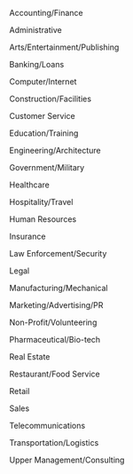  <ul  id ="menuh1" onclick="dismenu(this.id)" style="margin-left:10px" > <div >Accounting/Finance </div>  <div id="menub1" class="menuup" style="display:none;margin-left:15px"> <li >  <a href="http://uae-jobs.dingg.org/search/label/Accountant">Accountant</a> </li>
 <li >  <a href="http://uae-jobs.dingg.org/search/label/Accounting%20Assistant">Accounting Assistant</a> </li>
 <li >  <a href="http://uae-jobs.dingg.org/search/label/Accounting%20Clerk">Accounting Clerk</a> </li>
 <li >  <a href="http://uae-jobs.dingg.org/search/label/Accounting%20Manager">Accounting Manager</a> </li>
 <li >  <a href="http://uae-jobs.dingg.org/search/label/Assistant%20Controller">Assistant Controller</a> </li>
 <li >  <a href="http://uae-jobs.dingg.org/search/label/Billing%20Specialist">Billing Specialist</a> </li>
 <li >  <a href="http://uae-jobs.dingg.org/search/label/Bookkeeper">Bookkeeper</a> </li>
 <li >  <a href="http://uae-jobs.dingg.org/search/label/Budget%20Analyst">Budget Analyst</a> </li>
 <li >  <a href="http://uae-jobs.dingg.org/search/label/CNA">CNA</a> </li>
 <li >  <a href="http://uae-jobs.dingg.org/search/label/Controller">Controller</a> </li>
 <li >  <a href="http://uae-jobs.dingg.org/search/label/Director%20Of%20Finance">Director Of Finance</a> </li>
 <li >  <a href="http://uae-jobs.dingg.org/search/label/Finance%20Manager">Finance Manager</a> </li>
 <li >  <a href="http://uae-jobs.dingg.org/search/label/Financial%20Advisor">Financial Advisor</a> </li>
 <li >  <a href="http://uae-jobs.dingg.org/search/label/Financial%20Analyst">Financial Analyst</a> </li>
 <li >  <a href="http://uae-jobs.dingg.org/search/label/Financial%20Associate">Financial Associate</a> </li>
 <li >  <a href="http://uae-jobs.dingg.org/search/label/Financial%20Reporting%20Manager">Financial Reporting Manager</a> </li>
 <li >  <a href="http://uae-jobs.dingg.org/search/label/Full%20Charge%20Bookkeeper">Full Charge Bookkeeper</a> </li>
 <li >  <a href="http://uae-jobs.dingg.org/search/label/General%20Ledger%20Accountant">General Ledger Accountant</a> </li>
 <li >  <a href="http://uae-jobs.dingg.org/search/label/Internal%20Auditor">Internal Auditor</a> </li>
 <li >  <a href="http://uae-jobs.dingg.org/search/label/Night%20Auditor">Night Auditor</a> </li>
 <li >  <a href="http://uae-jobs.dingg.org/search/label/Office%20Manager%20Bookkeeper">Office Manager Bookkeeper</a> </li>
 <li >  <a href="http://uae-jobs.dingg.org/search/label/Quantitative%20Analyst">Quantitative Analyst</a> </li>
 <li >  <a href="http://uae-jobs.dingg.org/search/label/Quantitative%20Research%20Analyst">Quantitative Research Analyst</a> </li>
 <li >  <a href="http://uae-jobs.dingg.org/search/label/Senior%20Accountant">Senior Accountant</a> </li>
 <li >  <a href="http://uae-jobs.dingg.org/search/label/Tax%20Accountant">Tax Accountant</a> </li>
 <li >  <a href="http://uae-jobs.dingg.org/search/label/Tax%20Manager">Tax Manager</a> </li>
 <li >  <a href="http://uae-jobs.dingg.org/search/label/Treasury%20Analyst">Treasury Analyst</a> </li>
 <li >  <a href="http://uae-jobs.dingg.org/search/label/VP%20Director%20of%20Finance">VP Director of Finance</a> </li>
 <li >  <a href="http://uae-jobs.dingg.org/search/label/VP%20of%20Finance">VP of Finance</a> </li>
 <li >  <a href="http://uae-jobs.dingg.org/search/label/WFF%20USC%20Credit%20Manager">WFF USC Credit Manager</a> </li>
</div></ul>
<ul  id ="menuh2" onclick="dismenu(this.id)" style="margin-left:10px" > <div >Administrative </div>  <div id="menub2" class="menuup" style="display:none;margin-left:15px"> <li >  <a href="http://uae-jobs.dingg.org/search/label/Accounts%20Payable%20Clerk">Accounts Payable Clerk</a> </li>
 <li >  <a href="http://uae-jobs.dingg.org/search/label/Accounts%20Receivable%20Clerk">Accounts Receivable Clerk</a> </li>
 <li >  <a href="http://uae-jobs.dingg.org/search/label/Administrative%20Assistant">Administrative Assistant</a> </li>
 <li >  <a href="http://uae-jobs.dingg.org/search/label/Assistant%20Manager">Assistant Manager</a> </li>
 <li >  <a href="http://uae-jobs.dingg.org/search/label/Branch%20Manager">Branch Manager</a> </li>
 <li >  <a href="http://uae-jobs.dingg.org/search/label/Clerk">Clerk</a> </li>
 <li >  <a href="http://uae-jobs.dingg.org/search/label/Data%20Entry%20Operator">Data Entry Operator</a> </li>
 <li >  <a href="http://uae-jobs.dingg.org/search/label/Director%20of%20Operations">Director of Operations</a> </li>
 <li >  <a href="http://uae-jobs.dingg.org/search/label/District%20Manager">District Manager</a> </li>
 <li >  <a href="http://uae-jobs.dingg.org/search/label/Executive%20Administrative%20Assistant">Executive Administrative Assistant</a> </li>
 <li >  <a href="http://uae-jobs.dingg.org/search/label/Executive%20Assistant">Executive Assistant</a> </li>
 <li >  <a href="http://uae-jobs.dingg.org/search/label/Executive%20Director">Executive Director</a> </li>
 <li >  <a href="http://uae-jobs.dingg.org/search/label/File%20Clerk">File Clerk</a> </li>
 <li >  <a href="http://uae-jobs.dingg.org/search/label/Medical%20Records%20Clerk">Medical Records Clerk</a> </li>
 <li >  <a href="http://uae-jobs.dingg.org/search/label/Office%20Assistant">Office Assistant</a> </li>
 <li >  <a href="http://uae-jobs.dingg.org/search/label/Office%20Clerk">Office Clerk</a> </li>
 <li >  <a href="http://uae-jobs.dingg.org/search/label/Office%20Manager">Office Manager</a> </li>
 <li >  <a href="http://uae-jobs.dingg.org/search/label/Operations%20Manager">Operations Manager</a> </li>
 <li >  <a href="http://uae-jobs.dingg.org/search/label/Personal%20Assistant">Personal Assistant</a> </li>
 <li >  <a href="http://uae-jobs.dingg.org/search/label/Product%20Manager">Product Manager</a> </li>
 <li >  <a href="http://uae-jobs.dingg.org/search/label/Program%20Coordinator">Program Coordinator</a> </li>
 <li >  <a href="http://uae-jobs.dingg.org/search/label/Program%20Manager">Program Manager</a> </li>
 <li >  <a href="http://uae-jobs.dingg.org/search/label/Project%20Coordinator">Project Coordinator</a> </li>
 <li >  <a href="http://uae-jobs.dingg.org/search/label/Project%20Manager">Project Manager</a> </li>
 <li >  <a href="http://uae-jobs.dingg.org/search/label/Purchasing%20Agent">Purchasing Agent</a> </li>
 <li >  <a href="http://uae-jobs.dingg.org/search/label/Purchasing%20Manager">Purchasing Manager</a> </li>
 <li >  <a href="http://uae-jobs.dingg.org/search/label/Receptionist">Receptionist</a> </li>
 <li >  <a href="http://uae-jobs.dingg.org/search/label/Receptionist%20Administrative%20Assistant">Receptionist Administrative Assistant</a> </li>
 <li >  <a href="http://uae-jobs.dingg.org/search/label/Secretary">Secretary</a> </li>
 <li >  <a href="http://uae-jobs.dingg.org/search/label/Territory%20Manager">Territory Manager</a> </li>
</div></ul>
<ul  id ="menuh3" onclick="dismenu(this.id)" style="margin-left:10px" > <div >Arts/Entertainment/Publishing </div>  <div id="menub3" class="menuup" style="display:none;margin-left:15px"> <li >  <a href="http://uae-jobs.dingg.org/search/label/Art%20Director">Art Director</a> </li>
 <li >  <a href="http://uae-jobs.dingg.org/search/label/Assistant%20Editor">Assistant Editor</a> </li>
 <li >  <a href="http://uae-jobs.dingg.org/search/label/Designer">Designer</a> </li>
 <li >  <a href="http://uae-jobs.dingg.org/search/label/Editor">Editor</a> </li>
 <li >  <a href="http://uae-jobs.dingg.org/search/label/Editorial%20Assistant">Editorial Assistant</a> </li>
 <li >  <a href="http://uae-jobs.dingg.org/search/label/Graphic%20Artist">Graphic Artist</a> </li>
 <li >  <a href="http://uae-jobs.dingg.org/search/label/Graphic%20Web%20Designer">Graphic Web Designer</a> </li>
 <li >  <a href="http://uae-jobs.dingg.org/search/label/Graphics%20Designer">Graphics Designer</a> </li>
 <li >  <a href="http://uae-jobs.dingg.org/search/label/Graphics%20Designer%20Production%20Artist">Graphics Designer Production Artist</a> </li>
 <li >  <a href="http://uae-jobs.dingg.org/search/label/Illustrator">Illustrator</a> </li>
 <li >  <a href="http://uae-jobs.dingg.org/search/label/Journalist">Journalist</a> </li>
 <li >  <a href="http://uae-jobs.dingg.org/search/label/News%20Producer">News Producer</a> </li>
 <li >  <a href="http://uae-jobs.dingg.org/search/label/News%20Reporter">News Reporter</a> </li>
 <li >  <a href="http://uae-jobs.dingg.org/search/label/Photographer">Photographer</a> </li>
 <li >  <a href="http://uae-jobs.dingg.org/search/label/Unigraphics%20Designer">Unigraphics Designer</a> </li>
 <li >  <a href="http://uae-jobs.dingg.org/search/label/User%20Interface%20Designer">User Interface Designer</a> </li>
 <li >  <a href="http://uae-jobs.dingg.org/search/label/Video%20Editor">Video Editor</a> </li>
 <li >  <a href="http://uae-jobs.dingg.org/search/label/Writer">Writer</a> </li>
 <li >  <a href="http://uae-jobs.dingg.org/search/label/Writer%20Editor">Writer Editor</a> </li>
 <li >  <a href="http://uae-jobs.dingg.org/search/label/Zoo%20Keeper">Zoo Keeper</a> </li>
</div></ul>
<ul  id ="menuh4" onclick="dismenu(this.id)" style="margin-left:10px" > <div >Banking/Loans </div>  <div id="menub4" class="menuup" style="display:none;margin-left:15px"> <li >  <a href="http://uae-jobs.dingg.org/search/label/Analyst">Analyst</a> </li>
 <li >  <a href="http://uae-jobs.dingg.org/search/label/Bank%20Teller">Bank Teller</a> </li>
 <li >  <a href="http://uae-jobs.dingg.org/search/label/Banker">Banker</a> </li>
 <li >  <a href="http://uae-jobs.dingg.org/search/label/Credit%20Analyst">Credit Analyst</a> </li>
 <li >  <a href="http://uae-jobs.dingg.org/search/label/Escrow%20Assistant">Escrow Assistant</a> </li>
 <li >  <a href="http://uae-jobs.dingg.org/search/label/In%20Store%20Banker">In Store Banker</a> </li>
 <li >  <a href="http://uae-jobs.dingg.org/search/label/Investment%20Analyst">Investment Analyst</a> </li>
 <li >  <a href="http://uae-jobs.dingg.org/search/label/Loan%20Consultant">Loan Consultant</a> </li>
 <li >  <a href="http://uae-jobs.dingg.org/search/label/Loan%20Officer">Loan Officer</a> </li>
 <li >  <a href="http://uae-jobs.dingg.org/search/label/Loan%20Processor">Loan Processor</a> </li>
 <li >  <a href="http://uae-jobs.dingg.org/search/label/Mortgage%20Loan%20Officer">Mortgage Loan Officer</a> </li>
 <li >  <a href="http://uae-jobs.dingg.org/search/label/Teller">Teller</a> </li>
 <li >  <a href="http://uae-jobs.dingg.org/search/label/Underwriter">Underwriter</a> </li>
 <li >  <a href="http://uae-jobs.dingg.org/search/label/Underwriter%20Trainee">Underwriter Trainee</a> </li>
 <li >  <a href="http://uae-jobs.dingg.org/search/label/Underwriting%20Assistant">Underwriting Assistant</a> </li>
 <li >  <a href="http://uae-jobs.dingg.org/search/label/Universal%20Banker">Universal Banker</a> </li>
</div></ul>
<ul  id ="menuh5" onclick="dismenu(this.id)" style="margin-left:10px" > <div >Computer/Internet </div>  <div id="menub5" class="menuup" style="display:none;margin-left:15px"> <li >  <a href="http://uae-jobs.dingg.org/search/label/Application%20Developer">Application Developer</a> </li>
 <li >  <a href="http://uae-jobs.dingg.org/search/label/Business%20Objects%20Developer">Business Objects Developer</a> </li>
 <li >  <a href="http://uae-jobs.dingg.org/search/label/Business%20Systems%20Analyst">Business Systems Analyst</a> </li>
 <li >  <a href="http://uae-jobs.dingg.org/search/label/Data%20Analyst">Data Analyst</a> </li>
 <li >  <a href="http://uae-jobs.dingg.org/search/label/Database%20Administrator">Database Administrator</a> </li>
 <li >  <a href="http://uae-jobs.dingg.org/search/label/Director%20Of%20Development">Director Of Development</a> </li>
 <li >  <a href="http://uae-jobs.dingg.org/search/label/Embedded%20Software%20Engineer">Embedded Software Engineer</a> </li>
 <li >  <a href="http://uae-jobs.dingg.org/search/label/IT%20Director">IT Director</a> </li>
 <li >  <a href="http://uae-jobs.dingg.org/search/label/IT%20Manager">IT Manager</a> </li>
 <li >  <a href="http://uae-jobs.dingg.org/search/label/IT%20Project%20Manager">IT Project Manager</a> </li>
 <li >  <a href="http://uae-jobs.dingg.org/search/label/IT%20Specialist">IT Specialist</a> </li>
 <li >  <a href="http://uae-jobs.dingg.org/search/label/Informatica%20Developer">Informatica Developer</a> </li>
 <li >  <a href="http://uae-jobs.dingg.org/search/label/Java%20Developer">Java Developer</a> </li>
 <li >  <a href="http://uae-jobs.dingg.org/search/label/NET%20Developer">NET Developer</a> </li>
 <li >  <a href="http://uae-jobs.dingg.org/search/label/Network%20Administrator">Network Administrator</a> </li>
 <li >  <a href="http://uae-jobs.dingg.org/search/label/Network%20Engineer">Network Engineer</a> </li>
 <li >  <a href="http://uae-jobs.dingg.org/search/label/Network%20Technician">Network Technician</a> </li>
 <li >  <a href="http://uae-jobs.dingg.org/search/label/Oracle%20Database%20Administrator">Oracle Database Administrator</a> </li>
 <li >  <a href="http://uae-jobs.dingg.org/search/label/Oracle%20Developer">Oracle Developer</a> </li>
 <li >  <a href="http://uae-jobs.dingg.org/search/label/Programmer%20Analyst">Programmer Analyst</a> </li>
 <li >  <a href="http://uae-jobs.dingg.org/search/label/Software%20Engineer">Software Engineer</a> </li>
 <li >  <a href="http://uae-jobs.dingg.org/search/label/System%20Administrator">System Administrator</a> </li>
 <li >  <a href="http://uae-jobs.dingg.org/search/label/Systems%20Analyst">Systems Analyst</a> </li>
 <li >  <a href="http://uae-jobs.dingg.org/search/label/Systems%20Engineer">Systems Engineer</a> </li>
 <li >  <a href="http://uae-jobs.dingg.org/search/label/Technical%20Support%20Engineer">Technical Support Engineer</a> </li>
 <li >  <a href="http://uae-jobs.dingg.org/search/label/Technical%20Support%20Specialist">Technical Support Specialist</a> </li>
 <li >  <a href="http://uae-jobs.dingg.org/search/label/Unix%20System%20Administrator">Unix System Administrator</a> </li>
 <li >  <a href="http://uae-jobs.dingg.org/search/label/Web%20Designer">Web Designer</a> </li>
 <li >  <a href="http://uae-jobs.dingg.org/search/label/Web%20Developer">Web Developer</a> </li>
 <li >  <a href="http://uae-jobs.dingg.org/search/label/Webmaster">Webmaster</a> </li>
</div></ul>
<ul  id ="menuh6" onclick="dismenu(this.id)" style="margin-left:10px" > <div >Construction/Facilities </div>  <div id="menub6" class="menuup" style="display:none;margin-left:15px"> <li >  <a href="http://uae-jobs.dingg.org/search/label/Carpenter">Carpenter</a> </li>
 <li >  <a href="http://uae-jobs.dingg.org/search/label/Construction%20Manager">Construction Manager</a> </li>
 <li >  <a href="http://uae-jobs.dingg.org/search/label/Construction%20Superintendent">Construction Superintendent</a> </li>
 <li >  <a href="http://uae-jobs.dingg.org/search/label/Construction%20Worker">Construction Worker</a> </li>
 <li >  <a href="http://uae-jobs.dingg.org/search/label/Custodian">Custodian</a> </li>
 <li >  <a href="http://uae-jobs.dingg.org/search/label/Electrician">Electrician</a> </li>
 <li >  <a href="http://uae-jobs.dingg.org/search/label/Equipment%20Operator">Equipment Operator</a> </li>
 <li >  <a href="http://uae-jobs.dingg.org/search/label/Estimator">Estimator</a> </li>
 <li >  <a href="http://uae-jobs.dingg.org/search/label/Facilities%20Manager">Facilities Manager</a> </li>
 <li >  <a href="http://uae-jobs.dingg.org/search/label/General%20Maintenance%20Technician">General Maintenance Technician</a> </li>
 <li >  <a href="http://uae-jobs.dingg.org/search/label/Groundskeeper">Groundskeeper</a> </li>
 <li >  <a href="http://uae-jobs.dingg.org/search/label/HVAC%20Technician">HVAC Technician</a> </li>
 <li >  <a href="http://uae-jobs.dingg.org/search/label/Heavy%20Equipment%20Operator">Heavy Equipment Operator</a> </li>
 <li >  <a href="http://uae-jobs.dingg.org/search/label/Industrial%20Designer">Industrial Designer</a> </li>
 <li >  <a href="http://uae-jobs.dingg.org/search/label/Industrial%20Electrician">Industrial Electrician</a> </li>
 <li >  <a href="http://uae-jobs.dingg.org/search/label/Installer">Installer</a> </li>
 <li >  <a href="http://uae-jobs.dingg.org/search/label/Interior%20Designer">Interior Designer</a> </li>
 <li >  <a href="http://uae-jobs.dingg.org/search/label/Janitor">Janitor</a> </li>
 <li >  <a href="http://uae-jobs.dingg.org/search/label/Journeyman%20Electrician">Journeyman Electrician</a> </li>
 <li >  <a href="http://uae-jobs.dingg.org/search/label/Journeyman%20Lineman">Journeyman Lineman</a> </li>
 <li >  <a href="http://uae-jobs.dingg.org/search/label/Laborer">Laborer</a> </li>
 <li >  <a href="http://uae-jobs.dingg.org/search/label/Maintenance%20Manager">Maintenance Manager</a> </li>
 <li >  <a href="http://uae-jobs.dingg.org/search/label/Maintenance%20Mechanic">Maintenance Mechanic</a> </li>
 <li >  <a href="http://uae-jobs.dingg.org/search/label/Maintenance%20Supervisor">Maintenance Supervisor</a> </li>
 <li >  <a href="http://uae-jobs.dingg.org/search/label/Maintenance%20Technician">Maintenance Technician</a> </li>
 <li >  <a href="http://uae-jobs.dingg.org/search/label/Maintenance%20Worker">Maintenance Worker</a> </li>
 <li >  <a href="http://uae-jobs.dingg.org/search/label/Painter">Painter</a> </li>
 <li >  <a href="http://uae-jobs.dingg.org/search/label/Plant%20Manager">Plant Manager</a> </li>
 <li >  <a href="http://uae-jobs.dingg.org/search/label/Welder">Welder</a> </li>
 <li >  <a href="http://uae-jobs.dingg.org/search/label/Welder%20Fabricator">Welder Fabricator</a> </li>
</div></ul>
<ul  id ="menuh7" onclick="dismenu(this.id)" style="margin-left:10px" > <div >Customer Service </div>  <div id="menub7" class="menuup" style="display:none;margin-left:15px"> <li >  <a href="http://uae-jobs.dingg.org/search/label/Branch%20Customer%20Service%20Representative">Branch Customer Service Representative</a> </li>
 <li >  <a href="http://uae-jobs.dingg.org/search/label/Customer%20Service%20Advisor">Customer Service Advisor</a> </li>
 <li >  <a href="http://uae-jobs.dingg.org/search/label/Customer%20Service%20Associate">Customer Service Associate</a> </li>
 <li >  <a href="http://uae-jobs.dingg.org/search/label/Customer%20Service%20Manager">Customer Service Manager</a> </li>
 <li >  <a href="http://uae-jobs.dingg.org/search/label/Customer%20Service%20Representative">Customer Service Representative</a> </li>
 <li >  <a href="http://uae-jobs.dingg.org/search/label/Desktop%20Support">Desktop Support</a> </li>
 <li >  <a href="http://uae-jobs.dingg.org/search/label/Desktop%20Support%20Technician">Desktop Support Technician</a> </li>
 <li >  <a href="http://uae-jobs.dingg.org/search/label/Emergency%20Road%20Service%20Counselor">Emergency Road Service Counselor</a> </li>
 <li >  <a href="http://uae-jobs.dingg.org/search/label/Field%20Engineer">Field Engineer</a> </li>
 <li >  <a href="http://uae-jobs.dingg.org/search/label/Field%20Service%20Engineer">Field Service Engineer</a> </li>
 <li >  <a href="http://uae-jobs.dingg.org/search/label/Field%20Service%20Representative">Field Service Representative</a> </li>
 <li >  <a href="http://uae-jobs.dingg.org/search/label/Field%20Service%20Technician">Field Service Technician</a> </li>
 <li >  <a href="http://uae-jobs.dingg.org/search/label/Field%20Technician">Field Technician</a> </li>
 <li >  <a href="http://uae-jobs.dingg.org/search/label/Flight%20Attendant">Flight Attendant</a> </li>
 <li >  <a href="http://uae-jobs.dingg.org/search/label/Game%20Manager">Game Manager</a> </li>
 <li >  <a href="http://uae-jobs.dingg.org/search/label/General%20Service%20Technician">General Service Technician</a> </li>
 <li >  <a href="http://uae-jobs.dingg.org/search/label/Help%20Desk%20Analyst">Help Desk Analyst</a> </li>
 <li >  <a href="http://uae-jobs.dingg.org/search/label/Help%20Desk%20Specialist">Help Desk Specialist</a> </li>
 <li >  <a href="http://uae-jobs.dingg.org/search/label/Help%20Desk%20Technical%20Support">Help Desk Technical Support</a> </li>
 <li >  <a href="http://uae-jobs.dingg.org/search/label/Help%20Desk%20Technician">Help Desk Technician</a> </li>
 <li >  <a href="http://uae-jobs.dingg.org/search/label/Lot%20Attendent">Lot Attendent</a> </li>
 <li >  <a href="http://uae-jobs.dingg.org/search/label/Relationship%20Manager">Relationship Manager</a> </li>
 <li >  <a href="http://uae-jobs.dingg.org/search/label/Retail%20Customer%20Support%20Representative">Retail Customer Support Representative</a> </li>
 <li >  <a href="http://uae-jobs.dingg.org/search/label/Sales%20Engineer">Sales Engineer</a> </li>
 <li >  <a href="http://uae-jobs.dingg.org/search/label/Service%20Manager">Service Manager</a> </li>
 <li >  <a href="http://uae-jobs.dingg.org/search/label/Service%20Technician">Service Technician</a> </li>
 <li >  <a href="http://uae-jobs.dingg.org/search/label/Universal%20Service%20Representative">Universal Service Representative</a> </li>
 <li >  <a href="http://uae-jobs.dingg.org/search/label/Valet%20Attendant">Valet Attendant</a> </li>
</div></ul>
<ul  id ="menuh8" onclick="dismenu(this.id)" style="margin-left:10px" > <div >Education/Training </div>  <div id="menub8" class="menuup" style="display:none;margin-left:15px"> <li >  <a href="http://uae-jobs.dingg.org/search/label/Assistant%20Teacher">Assistant Teacher</a> </li>
 <li >  <a href="http://uae-jobs.dingg.org/search/label/Counselor">Counselor</a> </li>
 <li >  <a href="http://uae-jobs.dingg.org/search/label/Enrollment%20Counselor">Enrollment Counselor</a> </li>
 <li >  <a href="http://uae-jobs.dingg.org/search/label/Guidance%20Counselor">Guidance Counselor</a> </li>
 <li >  <a href="http://uae-jobs.dingg.org/search/label/Health%20Educator">Health Educator</a> </li>
 <li >  <a href="http://uae-jobs.dingg.org/search/label/Instructional%20Designer">Instructional Designer</a> </li>
 <li >  <a href="http://uae-jobs.dingg.org/search/label/Instructor">Instructor</a> </li>
 <li >  <a href="http://uae-jobs.dingg.org/search/label/Kids%20Activity%20Assistant">Kids Activity Assistant</a> </li>
 <li >  <a href="http://uae-jobs.dingg.org/search/label/Kindergarten%20Teacher">Kindergarten Teacher</a> </li>
 <li >  <a href="http://uae-jobs.dingg.org/search/label/Korean%20Language%20Instructor">Korean Language Instructor</a> </li>
 <li >  <a href="http://uae-jobs.dingg.org/search/label/Nanny">Nanny</a> </li>
 <li >  <a href="http://uae-jobs.dingg.org/search/label/Teacher">Teacher</a> </li>
 <li >  <a href="http://uae-jobs.dingg.org/search/label/Technical%20Trainer">Technical Trainer</a> </li>
 <li >  <a href="http://uae-jobs.dingg.org/search/label/Technical%20Writer">Technical Writer</a> </li>
 <li >  <a href="http://uae-jobs.dingg.org/search/label/Trainer">Trainer</a> </li>
 <li >  <a href="http://uae-jobs.dingg.org/search/label/Training%20Coordinator">Training Coordinator</a> </li>
 <li >  <a href="http://uae-jobs.dingg.org/search/label/Training%20Manager">Training Manager</a> </li>
 <li >  <a href="http://uae-jobs.dingg.org/search/label/Training%20Specialist">Training Specialist</a> </li>
 <li >  <a href="http://uae-jobs.dingg.org/search/label/Yoga%20Instructor">Yoga Instructor</a> </li>
</div></ul>
<ul  id ="menuh9" onclick="dismenu(this.id)" style="margin-left:10px" > <div >Engineering/Architecture </div>  <div id="menub9" class="menuup" style="display:none;margin-left:15px"> <li >  <a href="http://uae-jobs.dingg.org/search/label/Architect">Architect</a> </li>
 <li >  <a href="http://uae-jobs.dingg.org/search/label/Civil%20Engineer">Civil Engineer</a> </li>
 <li >  <a href="http://uae-jobs.dingg.org/search/label/Design%20Engineer">Design Engineer</a> </li>
 <li >  <a href="http://uae-jobs.dingg.org/search/label/Electrical%20Designer">Electrical Designer</a> </li>
 <li >  <a href="http://uae-jobs.dingg.org/search/label/Electrical%20Engineer">Electrical Engineer</a> </li>
 <li >  <a href="http://uae-jobs.dingg.org/search/label/Electronics%20Engineer">Electronics Engineer</a> </li>
 <li >  <a href="http://uae-jobs.dingg.org/search/label/Engineer">Engineer</a> </li>
 <li >  <a href="http://uae-jobs.dingg.org/search/label/Engineering%20Manager">Engineering Manager</a> </li>
 <li >  <a href="http://uae-jobs.dingg.org/search/label/Engineering%20Technician">Engineering Technician</a> </li>
 <li >  <a href="http://uae-jobs.dingg.org/search/label/Environmental%20Engineer">Environmental Engineer</a> </li>
 <li >  <a href="http://uae-jobs.dingg.org/search/label/GIS%20Analyst">GIS Analyst</a> </li>
 <li >  <a href="http://uae-jobs.dingg.org/search/label/GIS%20Specialist">GIS Specialist</a> </li>
 <li >  <a href="http://uae-jobs.dingg.org/search/label/GIS%20Technician">GIS Technician</a> </li>
 <li >  <a href="http://uae-jobs.dingg.org/search/label/General%20Engineer">General Engineer</a> </li>
 <li >  <a href="http://uae-jobs.dingg.org/search/label/Geographer">Geographer</a> </li>
 <li >  <a href="http://uae-jobs.dingg.org/search/label/Geologist">Geologist</a> </li>
 <li >  <a href="http://uae-jobs.dingg.org/search/label/Geotechnical%20Engineer">Geotechnical Engineer</a> </li>
 <li >  <a href="http://uae-jobs.dingg.org/search/label/Hardware%20Design%20Engineer">Hardware Design Engineer</a> </li>
 <li >  <a href="http://uae-jobs.dingg.org/search/label/Hardware%20Engineer">Hardware Engineer</a> </li>
 <li >  <a href="http://uae-jobs.dingg.org/search/label/Industrial%20Engineer">Industrial Engineer</a> </li>
 <li >  <a href="http://uae-jobs.dingg.org/search/label/Mechanical%20Design%20Engineer">Mechanical Design Engineer</a> </li>
 <li >  <a href="http://uae-jobs.dingg.org/search/label/Mechanical%20Engineer">Mechanical Engineer</a> </li>
 <li >  <a href="http://uae-jobs.dingg.org/search/label/Operations%20Research%20Analyst">Operations Research Analyst</a> </li>
 <li >  <a href="http://uae-jobs.dingg.org/search/label/Optical%20Engineer">Optical Engineer</a> </li>
 <li >  <a href="http://uae-jobs.dingg.org/search/label/Process%20Engineer">Process Engineer</a> </li>
 <li >  <a href="http://uae-jobs.dingg.org/search/label/Project%20Engineer">Project Engineer</a> </li>
 <li >  <a href="http://uae-jobs.dingg.org/search/label/Scientist">Scientist</a> </li>
 <li >  <a href="http://uae-jobs.dingg.org/search/label/Test%20Engineer">Test Engineer</a> </li>
 <li >  <a href="http://uae-jobs.dingg.org/search/label/Ultrasound%20Technician">Ultrasound Technician</a> </li>
 <li >  <a href="http://uae-jobs.dingg.org/search/label/VP%20Of%20Engineering">VP Of Engineering</a> </li>
</div></ul>
<ul  id ="menuh10" onclick="dismenu(this.id)" style="margin-left:10px" > <div >Government/Military </div>  <div id="menub10" class="menuup" style="display:none;margin-left:15px"> <li >  <a href="http://uae-jobs.dingg.org/search/label/Environmental%20Scientist">Environmental Scientist</a> </li>
 <li >  <a href="http://uae-jobs.dingg.org/search/label/Federal%20Government%20Worker">Federal Government Worker</a> </li>
 <li >  <a href="http://uae-jobs.dingg.org/search/label/Firefighter">Firefighter</a> </li>
 <li >  <a href="http://uae-jobs.dingg.org/search/label/Grant%20Writer">Grant Writer</a> </li>
 <li >  <a href="http://uae-jobs.dingg.org/search/label/Intelligence%20Analyst">Intelligence Analyst</a> </li>
 <li >  <a href="http://uae-jobs.dingg.org/search/label/Lifeguard">Lifeguard</a> </li>
 <li >  <a href="http://uae-jobs.dingg.org/search/label/USAR%20Unit%20Administrator">USAR Unit Administrator</a> </li>
 <li >  <a href="http://uae-jobs.dingg.org/search/label/Wildlife%20Biologist">Wildlife Biologist</a> </li>
 <li >  <a href="http://uae-jobs.dingg.org/search/label/Zipsort%20Operator">Zipsort Operator</a> </li>
 <li >  <a href="http://uae-jobs.dingg.org/search/label/Zoning%20Enforcement%20Inspector">Zoning Enforcement Inspector</a> </li>
 <li >  <a href="http://uae-jobs.dingg.org/search/label/Zoning%20Manager">Zoning Manager</a> </li>
 <li >  <a href="http://uae-jobs.dingg.org/search/label/Zoning%20Specialist">Zoning Specialist</a> </li>
 <li >  <a href="http://uae-jobs.dingg.org/search/label/Zoning%20Supervisor">Zoning Supervisor</a> </li>
</div></ul>
<ul  id ="menuh11" onclick="dismenu(this.id)" style="margin-left:10px" > <div >Healthcare </div>  <div id="menub11" class="menuup" style="display:none;margin-left:15px"> <li >  <a href="http://uae-jobs.dingg.org/search/label/Case%20Manager">Case Manager</a> </li>
 <li >  <a href="http://uae-jobs.dingg.org/search/label/Dental%20Assistant">Dental Assistant</a> </li>
 <li >  <a href="http://uae-jobs.dingg.org/search/label/Dental%20Hygienist">Dental Hygienist</a> </li>
 <li >  <a href="http://uae-jobs.dingg.org/search/label/Director%20of%20Nursing">Director of Nursing</a> </li>
 <li >  <a href="http://uae-jobs.dingg.org/search/label/Health%20Unit%20Coordinator">Health Unit Coordinator</a> </li>
 <li >  <a href="http://uae-jobs.dingg.org/search/label/Home%20Health%20Aide">Home Health Aide</a> </li>
 <li >  <a href="http://uae-jobs.dingg.org/search/label/Massage%20Therapist">Massage Therapist</a> </li>
 <li >  <a href="http://uae-jobs.dingg.org/search/label/Medical%20Assistant">Medical Assistant</a> </li>
 <li >  <a href="http://uae-jobs.dingg.org/search/label/Medical%20Receptionist">Medical Receptionist</a> </li>
 <li >  <a href="http://uae-jobs.dingg.org/search/label/Medical%20Technologist">Medical Technologist</a> </li>
 <li >  <a href="http://uae-jobs.dingg.org/search/label/Medical%20Worker">Medical Worker</a> </li>
 <li >  <a href="http://uae-jobs.dingg.org/search/label/Nuclear%20Medicine%20Technologist">Nuclear Medicine Technologist</a> </li>
 <li >  <a href="http://uae-jobs.dingg.org/search/label/Nurse">Nurse</a> </li>
 <li >  <a href="http://uae-jobs.dingg.org/search/label/Nurse%20Assistant">Nurse Assistant</a> </li>
 <li >  <a href="http://uae-jobs.dingg.org/search/label/Nurse%20LVN">Nurse LVN</a> </li>
 <li >  <a href="http://uae-jobs.dingg.org/search/label/Nurse%20Practitioner">Nurse Practitioner</a> </li>
 <li >  <a href="http://uae-jobs.dingg.org/search/label/Nurse%20RN">Nurse RN</a> </li>
 <li >  <a href="http://uae-jobs.dingg.org/search/label/Nursing%20Assistant">Nursing Assistant</a> </li>
 <li >  <a href="http://uae-jobs.dingg.org/search/label/Nutritionist">Nutritionist</a> </li>
 <li >  <a href="http://uae-jobs.dingg.org/search/label/Occupational%20Therapist">Occupational Therapist</a> </li>
 <li >  <a href="http://uae-jobs.dingg.org/search/label/Phlebotomist">Phlebotomist</a> </li>
 <li >  <a href="http://uae-jobs.dingg.org/search/label/Physical%20Therapist">Physical Therapist</a> </li>
 <li >  <a href="http://uae-jobs.dingg.org/search/label/Physician%20Assistant">Physician Assistant</a> </li>
 <li >  <a href="http://uae-jobs.dingg.org/search/label/Respiratory%20Therapist">Respiratory Therapist</a> </li>
 <li >  <a href="http://uae-jobs.dingg.org/search/label/Social%20Worker">Social Worker</a> </li>
 <li >  <a href="http://uae-jobs.dingg.org/search/label/Unit%20Clerk">Unit Clerk</a> </li>
 <li >  <a href="http://uae-jobs.dingg.org/search/label/Unit%20Secretary">Unit Secretary</a> </li>
 <li >  <a href="http://uae-jobs.dingg.org/search/label/Veterinary%20Receptionist">Veterinary Receptionist</a> </li>
 <li >  <a href="http://uae-jobs.dingg.org/search/label/Veterinary%20Technician">Veterinary Technician</a> </li>
 <li >  <a href="http://uae-jobs.dingg.org/search/label/Vocational%20Rehabilitation%20Counselor">Vocational Rehabilitation Counselor</a> </li>
</div></ul>
<ul  id ="menuh12" onclick="dismenu(this.id)" style="margin-left:10px" > <div >Hospitality/Travel </div>  <div id="menub12" class="menuup" style="display:none;margin-left:15px"> <li >  <a href="http://uae-jobs.dingg.org/search/label/Banquet%20Manager">Banquet Manager</a> </li>
 <li >  <a href="http://uae-jobs.dingg.org/search/label/Event%20Manager">Event Manager</a> </li>
 <li >  <a href="http://uae-jobs.dingg.org/search/label/Event%20Planner">Event Planner</a> </li>
 <li >  <a href="http://uae-jobs.dingg.org/search/label/Floral%20Designer">Floral Designer</a> </li>
 <li >  <a href="http://uae-jobs.dingg.org/search/label/Greeter">Greeter</a> </li>
 <li >  <a href="http://uae-jobs.dingg.org/search/label/Guest%20Service%20Agent">Guest Service Agent</a> </li>
 <li >  <a href="http://uae-jobs.dingg.org/search/label/Housekeeper">Housekeeper</a> </li>
 <li >  <a href="http://uae-jobs.dingg.org/search/label/Kennel%20Assistant">Kennel Assistant</a> </li>
 <li >  <a href="http://uae-jobs.dingg.org/search/label/Kennel%20Attendant">Kennel Attendant</a> </li>
 <li >  <a href="http://uae-jobs.dingg.org/search/label/Kennel%20Technician">Kennel Technician</a> </li>
 <li >  <a href="http://uae-jobs.dingg.org/search/label/Travel%20Agent">Travel Agent</a> </li>
</div></ul>
<ul  id ="menuh13" onclick="dismenu(this.id)" style="margin-left:10px" > <div >Human Resources </div>  <div id="menub13" class="menuup" style="display:none;margin-left:15px"> <li >  <a href="http://uae-jobs.dingg.org/search/label/Director%20Of%20Human%20Resources">Director Of Human Resources</a> </li>
 <li >  <a href="http://uae-jobs.dingg.org/search/label/Executive%20Recruiter">Executive Recruiter</a> </li>
 <li >  <a href="http://uae-jobs.dingg.org/search/label/HR%20Administrator">HR Administrator</a> </li>
 <li >  <a href="http://uae-jobs.dingg.org/search/label/HR%20Consultant">HR Consultant</a> </li>
 <li >  <a href="http://uae-jobs.dingg.org/search/label/HR%20Coordinator">HR Coordinator</a> </li>
 <li >  <a href="http://uae-jobs.dingg.org/search/label/HR%20Generalist">HR Generalist</a> </li>
 <li >  <a href="http://uae-jobs.dingg.org/search/label/HR%20Manager">HR Manager</a> </li>
 <li >  <a href="http://uae-jobs.dingg.org/search/label/HR%20Recruiter">HR Recruiter</a> </li>
 <li >  <a href="http://uae-jobs.dingg.org/search/label/HR%20Representative">HR Representative</a> </li>
 <li >  <a href="http://uae-jobs.dingg.org/search/label/HR%20Specialist">HR Specialist</a> </li>
 <li >  <a href="http://uae-jobs.dingg.org/search/label/Job%20Coach">Job Coach</a> </li>
 <li >  <a href="http://uae-jobs.dingg.org/search/label/Recruiter">Recruiter</a> </li>
 <li >  <a href="http://uae-jobs.dingg.org/search/label/Recruiting%20Coordinator">Recruiting Coordinator</a> </li>
 <li >  <a href="http://uae-jobs.dingg.org/search/label/Recruiting%20Manager">Recruiting Manager</a> </li>
 <li >  <a href="http://uae-jobs.dingg.org/search/label/Technical%20Recruiter">Technical Recruiter</a> </li>
 <li >  <a href="http://uae-jobs.dingg.org/search/label/VP%20of%20Human%20Resources">VP of Human Resources</a> </li>
</div></ul>
<ul  id ="menuh14" onclick="dismenu(this.id)" style="margin-left:10px" > <div >Insurance </div>  <div id="menub14" class="menuup" style="display:none;margin-left:15px"> <li >  <a href="http://uae-jobs.dingg.org/search/label/Benefits%20Administrator">Benefits Administrator</a> </li>
 <li >  <a href="http://uae-jobs.dingg.org/search/label/Benefits%20Manager">Benefits Manager</a> </li>
 <li >  <a href="http://uae-jobs.dingg.org/search/label/Benefits%20Specialist">Benefits Specialist</a> </li>
 <li >  <a href="http://uae-jobs.dingg.org/search/label/Field%20Investigator">Field Investigator</a> </li>
 <li >  <a href="http://uae-jobs.dingg.org/search/label/Fraud%20Investigator">Fraud Investigator</a> </li>
 <li >  <a href="http://uae-jobs.dingg.org/search/label/Inspector">Inspector</a> </li>
 <li >  <a href="http://uae-jobs.dingg.org/search/label/Insurance%20Agent">Insurance Agent</a> </li>
 <li >  <a href="http://uae-jobs.dingg.org/search/label/Insurance%20Sales%20Representative">Insurance Sales Representative</a> </li>
 <li >  <a href="http://uae-jobs.dingg.org/search/label/Investigator">Investigator</a> </li>
 <li >  <a href="http://uae-jobs.dingg.org/search/label/Lead%20Asset%20Protection%20Associate">Lead Asset Protection Associate</a> </li>
</div></ul>
<ul  id ="menuh15" onclick="dismenu(this.id)" style="margin-left:10px" > <div >Law Enforcement/Security </div>  <div id="menub15" class="menuup" style="display:none;margin-left:15px"> <li >  <a href="http://uae-jobs.dingg.org/search/label/Criminal%20Investigator">Criminal Investigator</a> </li>
 <li >  <a href="http://uae-jobs.dingg.org/search/label/International%20Police%20Officer">International Police Officer</a> </li>
 <li >  <a href="http://uae-jobs.dingg.org/search/label/Juvenile%20Detention%20Officer">Juvenile Detention Officer</a> </li>
 <li >  <a href="http://uae-jobs.dingg.org/search/label/Juvenile%20Probation%20Officer">Juvenile Probation Officer</a> </li>
 <li >  <a href="http://uae-jobs.dingg.org/search/label/Loss%20Prevention%20Investigator">Loss Prevention Investigator</a> </li>
 <li >  <a href="http://uae-jobs.dingg.org/search/label/Loss%20Prevention%20Manager">Loss Prevention Manager</a> </li>
 <li >  <a href="http://uae-jobs.dingg.org/search/label/Police%20Officer">Police Officer</a> </li>
 <li >  <a href="http://uae-jobs.dingg.org/search/label/Security%20Guard">Security Guard</a> </li>
 <li >  <a href="http://uae-jobs.dingg.org/search/label/Security%20Officer">Security Officer</a> </li>
 <li >  <a href="http://uae-jobs.dingg.org/search/label/Transportation%20Security%20Officer">Transportation Security Officer</a> </li>
 <li >  <a href="http://uae-jobs.dingg.org/search/label/Unarmed%20Security%20Guard">Unarmed Security Guard</a> </li>
</div></ul>
<ul  id ="menuh16" onclick="dismenu(this.id)" style="margin-left:10px" > <div >Legal </div>  <div id="menub16" class="menuup" style="display:none;margin-left:15px"> <li >  <a href="http://uae-jobs.dingg.org/search/label/Attorney">Attorney</a> </li>
 <li >  <a href="http://uae-jobs.dingg.org/search/label/General%20Counsel">General Counsel</a> </li>
 <li >  <a href="http://uae-jobs.dingg.org/search/label/Judge%20Advocate">Judge Advocate</a> </li>
 <li >  <a href="http://uae-jobs.dingg.org/search/label/Legal%20Administrative%20Assistant">Legal Administrative Assistant</a> </li>
 <li >  <a href="http://uae-jobs.dingg.org/search/label/Legal%20Assistant">Legal Assistant</a> </li>
 <li >  <a href="http://uae-jobs.dingg.org/search/label/Legal%20Secretary">Legal Secretary</a> </li>
 <li >  <a href="http://uae-jobs.dingg.org/search/label/Litigation%20Attorney">Litigation Attorney</a> </li>
 <li >  <a href="http://uae-jobs.dingg.org/search/label/Litigation%20Paralegal">Litigation Paralegal</a> </li>
 <li >  <a href="http://uae-jobs.dingg.org/search/label/Paralegal">Paralegal</a> </li>
</div></ul>
<ul  id ="menuh17" onclick="dismenu(this.id)" style="margin-left:10px" > <div >Manufacturing/Mechanical </div>  <div id="menub17" class="menuup" style="display:none;margin-left:15px"> <li >  <a href="http://uae-jobs.dingg.org/search/label/Assembler">Assembler</a> </li>
 <li >  <a href="http://uae-jobs.dingg.org/search/label/Autocad%20Drafter">Autocad Drafter</a> </li>
 <li >  <a href="http://uae-jobs.dingg.org/search/label/Automotive%20Technician">Automotive Technician</a> </li>
 <li >  <a href="http://uae-jobs.dingg.org/search/label/CNC%20Machinist">CNC Machinist</a> </li>
 <li >  <a href="http://uae-jobs.dingg.org/search/label/Chemist">Chemist</a> </li>
 <li >  <a href="http://uae-jobs.dingg.org/search/label/Drafter">Drafter</a> </li>
 <li >  <a href="http://uae-jobs.dingg.org/search/label/Electronic%20Assembler">Electronic Assembler</a> </li>
 <li >  <a href="http://uae-jobs.dingg.org/search/label/Electronics%20Technician">Electronics Technician</a> </li>
 <li >  <a href="http://uae-jobs.dingg.org/search/label/Machine%20Operator">Machine Operator</a> </li>
 <li >  <a href="http://uae-jobs.dingg.org/search/label/Machinist">Machinist</a> </li>
 <li >  <a href="http://uae-jobs.dingg.org/search/label/Manufacturing%20Engineer">Manufacturing Engineer</a> </li>
 <li >  <a href="http://uae-jobs.dingg.org/search/label/Material%20Handler">Material Handler</a> </li>
 <li >  <a href="http://uae-jobs.dingg.org/search/label/Operator">Operator</a> </li>
 <li >  <a href="http://uae-jobs.dingg.org/search/label/Production%20Assistant">Production Assistant</a> </li>
 <li >  <a href="http://uae-jobs.dingg.org/search/label/Production%20Manager">Production Manager</a> </li>
 <li >  <a href="http://uae-jobs.dingg.org/search/label/Production%20Supervisor">Production Supervisor</a> </li>
 <li >  <a href="http://uae-jobs.dingg.org/search/label/Production%20Worker">Production Worker</a> </li>
 <li >  <a href="http://uae-jobs.dingg.org/search/label/QA%20Analyst">QA Analyst</a> </li>
 <li >  <a href="http://uae-jobs.dingg.org/search/label/QA%20Engineer">QA Engineer</a> </li>
 <li >  <a href="http://uae-jobs.dingg.org/search/label/QA%20Specialist">QA Specialist</a> </li>
 <li >  <a href="http://uae-jobs.dingg.org/search/label/QA%20Tester">QA Tester</a> </li>
 <li >  <a href="http://uae-jobs.dingg.org/search/label/Quality%20Control%20Inspector">Quality Control Inspector</a> </li>
 <li >  <a href="http://uae-jobs.dingg.org/search/label/Quality%20Engineer">Quality Engineer</a> </li>
 <li >  <a href="http://uae-jobs.dingg.org/search/label/Research%20Analyst">Research Analyst</a> </li>
 <li >  <a href="http://uae-jobs.dingg.org/search/label/Research%20Assistant">Research Assistant</a> </li>
 <li >  <a href="http://uae-jobs.dingg.org/search/label/Research%20Associate">Research Associate</a> </li>
 <li >  <a href="http://uae-jobs.dingg.org/search/label/Research%20Scientist">Research Scientist</a> </li>
 <li >  <a href="http://uae-jobs.dingg.org/search/label/Safety%20Manager">Safety Manager</a> </li>
 <li >  <a href="http://uae-jobs.dingg.org/search/label/Technician">Technician</a> </li>
 <li >  <a href="http://uae-jobs.dingg.org/search/label/Test%20Technician">Test Technician</a> </li>
</div></ul>
<ul  id ="menuh18" onclick="dismenu(this.id)" style="margin-left:10px" > <div >Marketing/Advertising/PR </div>  <div id="menub18" class="menuup" style="display:none;margin-left:15px"> <li >  <a href="http://uae-jobs.dingg.org/search/label/Brand%20Manager">Brand Manager</a> </li>
 <li >  <a href="http://uae-jobs.dingg.org/search/label/Copywriter">Copywriter</a> </li>
 <li >  <a href="http://uae-jobs.dingg.org/search/label/Director%20Of%20Communication">Director Of Communication</a> </li>
 <li >  <a href="http://uae-jobs.dingg.org/search/label/Director%20Of%20Marketing">Director Of Marketing</a> </li>
 <li >  <a href="http://uae-jobs.dingg.org/search/label/Market%20Research%20Analyst">Market Research Analyst</a> </li>
 <li >  <a href="http://uae-jobs.dingg.org/search/label/Marketing%20Assistant">Marketing Assistant</a> </li>
 <li >  <a href="http://uae-jobs.dingg.org/search/label/Marketing%20Associate">Marketing Associate</a> </li>
 <li >  <a href="http://uae-jobs.dingg.org/search/label/Marketing%20Coordinator">Marketing Coordinator</a> </li>
 <li >  <a href="http://uae-jobs.dingg.org/search/label/Marketing%20Manager">Marketing Manager</a> </li>
 <li >  <a href="http://uae-jobs.dingg.org/search/label/Marketing%20Specialist">Marketing Specialist</a> </li>
 <li >  <a href="http://uae-jobs.dingg.org/search/label/Online%20Marketing%20Manager">Online Marketing Manager</a> </li>
 <li >  <a href="http://uae-jobs.dingg.org/search/label/Product%20Marketing%20Manager">Product Marketing Manager</a> </li>
 <li >  <a href="http://uae-jobs.dingg.org/search/label/Public%20Relations%20Manager">Public Relations Manager</a> </li>
 <li >  <a href="http://uae-jobs.dingg.org/search/label/VP%20of%20Marketing">VP of Marketing</a> </li>
</div></ul>
<ul  id ="menuh19" onclick="dismenu(this.id)" style="margin-left:10px" > <div >Non-Profit/Volunteering </div>  <div id="menub19" class="menuup" style="display:none;margin-left:15px"> <li >  <a href="http://uae-jobs.dingg.org/search/label/Community%20Volunteer">Community Volunteer</a> </li>
 <li >  <a href="http://uae-jobs.dingg.org/search/label/Red%20Cross">Red Cross</a> </li>
 <li >  <a href="http://uae-jobs.dingg.org/search/label/Special%20Events%20Coordinator">Special Events Coordinator</a> </li>
 <li >  <a href="http://uae-jobs.dingg.org/search/label/Volunteer%20Coordinator">Volunteer Coordinator</a> </li>
 <li >  <a href="http://uae-jobs.dingg.org/search/label/Volunteer%20Recruiter">Volunteer Recruiter</a> </li>
 <li >  <a href="http://uae-jobs.dingg.org/search/label/Youth%20Advocate">Youth Advocate</a> </li>
 <li >  <a href="http://uae-jobs.dingg.org/search/label/Youth%20Care%20Specialist">Youth Care Specialist</a> </li>
 <li >  <a href="http://uae-jobs.dingg.org/search/label/Youth%20Care%20Worker">Youth Care Worker</a> </li>
 <li >  <a href="http://uae-jobs.dingg.org/search/label/Youth%20Coordinator">Youth Coordinator</a> </li>
 <li >  <a href="http://uae-jobs.dingg.org/search/label/Youth%20Counselor">Youth Counselor</a> </li>
 <li >  <a href="http://uae-jobs.dingg.org/search/label/Youth%20Development%20Manager">Youth Development Manager</a> </li>
 <li >  <a href="http://uae-jobs.dingg.org/search/label/Youth%20Development%20Specialist">Youth Development Specialist</a> </li>
 <li >  <a href="http://uae-jobs.dingg.org/search/label/Youth%20Leader">Youth Leader</a> </li>
 <li >  <a href="http://uae-jobs.dingg.org/search/label/Youth%20Program%20Coordinator">Youth Program Coordinator</a> </li>
 <li >  <a href="http://uae-jobs.dingg.org/search/label/Youth%20Program%20Director">Youth Program Director</a> </li>
 <li >  <a href="http://uae-jobs.dingg.org/search/label/Youth%20Specialist">Youth Specialist</a> </li>
 <li >  <a href="http://uae-jobs.dingg.org/search/label/Youth%20Worker">Youth Worker</a> </li>
</div></ul>
<ul  id ="menuh20" onclick="dismenu(this.id)" style="margin-left:10px" > <div >Pharmaceutical/Bio-tech </div>  <div id="menub20" class="menuup" style="display:none;margin-left:15px"> <li >  <a href="http://uae-jobs.dingg.org/search/label/Analytical%20Chemist">Analytical Chemist</a> </li>
 <li >  <a href="http://uae-jobs.dingg.org/search/label/Lab%20Assistant">Lab Assistant</a> </li>
 <li >  <a href="http://uae-jobs.dingg.org/search/label/Lab%20Technician">Lab Technician</a> </li>
 <li >  <a href="http://uae-jobs.dingg.org/search/label/Pharmaceutical%20Sales%20Representative">Pharmaceutical Sales Representative</a> </li>
 <li >  <a href="http://uae-jobs.dingg.org/search/label/Pharmacist">Pharmacist</a> </li>
 <li >  <a href="http://uae-jobs.dingg.org/search/label/Pharmacy%20Technician">Pharmacy Technician</a> </li>
</div></ul>
<ul  id ="menuh21" onclick="dismenu(this.id)" style="margin-left:10px" > <div >Real Estate </div>  <div id="menub21" class="menuup" style="display:none;margin-left:15px"> <li >  <a href="http://uae-jobs.dingg.org/search/label/Assistant%20Property%20Manager">Assistant Property Manager</a> </li>
 <li >  <a href="http://uae-jobs.dingg.org/search/label/Land%20Surveyor">Land Surveyor</a> </li>
 <li >  <a href="http://uae-jobs.dingg.org/search/label/Lease%20Administrator">Lease Administrator</a> </li>
 <li >  <a href="http://uae-jobs.dingg.org/search/label/Leasing%20Agent">Leasing Agent</a> </li>
 <li >  <a href="http://uae-jobs.dingg.org/search/label/Leasing%20Consultant">Leasing Consultant</a> </li>
 <li >  <a href="http://uae-jobs.dingg.org/search/label/Property%20Manager">Property Manager</a> </li>
 <li >  <a href="http://uae-jobs.dingg.org/search/label/Real%20Estate%20Appraiser">Real Estate Appraiser</a> </li>
</div></ul>
<ul  id ="menuh22" onclick="dismenu(this.id)" style="margin-left:10px" > <div >Restaurant/Food Service </div>  <div id="menub22" class="menuup" style="display:none;margin-left:15px"> <li >  <a href="http://uae-jobs.dingg.org/search/label/Baker">Baker</a> </li>
 <li >  <a href="http://uae-jobs.dingg.org/search/label/Bartender">Bartender</a> </li>
 <li >  <a href="http://uae-jobs.dingg.org/search/label/Cook">Cook</a> </li>
 <li >  <a href="http://uae-jobs.dingg.org/search/label/Dishwasher">Dishwasher</a> </li>
 <li >  <a href="http://uae-jobs.dingg.org/search/label/Executive%20Chef">Executive Chef</a> </li>
 <li >  <a href="http://uae-jobs.dingg.org/search/label/Food%20Service%20Worker">Food Service Worker</a> </li>
 <li >  <a href="http://uae-jobs.dingg.org/search/label/Grill%20Cook">Grill Cook</a> </li>
 <li >  <a href="http://uae-jobs.dingg.org/search/label/Kitchen%20Assistant">Kitchen Assistant</a> </li>
 <li >  <a href="http://uae-jobs.dingg.org/search/label/Kitchen%20Bath%20Department%20Supervisor">Kitchen Bath Department Supervisor</a> </li>
 <li >  <a href="http://uae-jobs.dingg.org/search/label/Kitchen%20Designer">Kitchen Designer</a> </li>
 <li >  <a href="http://uae-jobs.dingg.org/search/label/Kitchen%20Helper">Kitchen Helper</a> </li>
 <li >  <a href="http://uae-jobs.dingg.org/search/label/Kitchen%20Manager">Kitchen Manager</a> </li>
 <li >  <a href="http://uae-jobs.dingg.org/search/label/Kitchen%20Staff">Kitchen Staff</a> </li>
 <li >  <a href="http://uae-jobs.dingg.org/search/label/Kitchen%20Steward">Kitchen Steward</a> </li>
 <li >  <a href="http://uae-jobs.dingg.org/search/label/Kitchen%20Supervisor">Kitchen Supervisor</a> </li>
 <li >  <a href="http://uae-jobs.dingg.org/search/label/Kitchen%20Worker">Kitchen Worker</a> </li>
 <li >  <a href="http://uae-jobs.dingg.org/search/label/Line%20Cook">Line Cook</a> </li>
 <li >  <a href="http://uae-jobs.dingg.org/search/label/Restaurant%20Bartender">Restaurant Bartender</a> </li>
 <li >  <a href="http://uae-jobs.dingg.org/search/label/Restaurant%20Manager">Restaurant Manager</a> </li>
 <li >  <a href="http://uae-jobs.dingg.org/search/label/Restaurant%20Worker">Restaurant Worker</a> </li>
 <li >  <a href="http://uae-jobs.dingg.org/search/label/Sous%20Chef">Sous Chef</a> </li>
 <li >  <a href="http://uae-jobs.dingg.org/search/label/Wait%20Staff">Wait Staff</a> </li>
</div></ul>
<ul  id ="menuh23" onclick="dismenu(this.id)" style="margin-left:10px" > <div >Retail </div>  <div id="menub23" class="menuup" style="display:none;margin-left:15px"> <li >  <a href="http://uae-jobs.dingg.org/search/label/Assistant%20Store%20Manager">Assistant Store Manager</a> </li>
 <li >  <a href="http://uae-jobs.dingg.org/search/label/Buyer">Buyer</a> </li>
 <li >  <a href="http://uae-jobs.dingg.org/search/label/Buyer%20Planner">Buyer Planner</a> </li>
 <li >  <a href="http://uae-jobs.dingg.org/search/label/Cashier">Cashier</a> </li>
 <li >  <a href="http://uae-jobs.dingg.org/search/label/Esthetician">Esthetician</a> </li>
 <li >  <a href="http://uae-jobs.dingg.org/search/label/Footwear%20Associate">Footwear Associate</a> </li>
 <li >  <a href="http://uae-jobs.dingg.org/search/label/Garden%20Sales%20Associate">Garden Sales Associate</a> </li>
 <li >  <a href="http://uae-jobs.dingg.org/search/label/Grooming%20Salon%20Manager">Grooming Salon Manager</a> </li>
 <li >  <a href="http://uae-jobs.dingg.org/search/label/Hair%20Stylist">Hair Stylist</a> </li>
 <li >  <a href="http://uae-jobs.dingg.org/search/label/Head%20Cashier">Head Cashier</a> </li>
 <li >  <a href="http://uae-jobs.dingg.org/search/label/Jeweler">Jeweler</a> </li>
 <li >  <a href="http://uae-jobs.dingg.org/search/label/Key%20Holder">Key Holder</a> </li>
 <li >  <a href="http://uae-jobs.dingg.org/search/label/Kitchen%20Bath%20Sales%20Associate">Kitchen Bath Sales Associate</a> </li>
 <li >  <a href="http://uae-jobs.dingg.org/search/label/Night%20Manager">Night Manager</a> </li>
 <li >  <a href="http://uae-jobs.dingg.org/search/label/Representative%20Retail%20Sales">Representative Retail Sales</a> </li>
 <li >  <a href="http://uae-jobs.dingg.org/search/label/Retail%20Sales%20Associate">Retail Sales Associate</a> </li>
 <li >  <a href="http://uae-jobs.dingg.org/search/label/Retail%20Sales%20Representative">Retail Sales Representative</a> </li>
 <li >  <a href="http://uae-jobs.dingg.org/search/label/Retail%20Store%20Manager">Retail Store Manager</a> </li>
 <li >  <a href="http://uae-jobs.dingg.org/search/label/Sales%20Assistant">Sales Assistant</a> </li>
 <li >  <a href="http://uae-jobs.dingg.org/search/label/Store%20Manager">Store Manager</a> </li>
 <li >  <a href="http://uae-jobs.dingg.org/search/label/Visual%20Merchandiser">Visual Merchandiser</a> </li>
 <li >  <a href="http://uae-jobs.dingg.org/search/label/Youth%20Department%20Sales%20Manager">Youth Department Sales Manager</a> </li>
</div></ul>
<ul  id ="menuh24" onclick="dismenu(this.id)" style="margin-left:10px" > <div >Sales </div>  <div id="menub24" class="menuup" style="display:none;margin-left:15px"> <li >  <a href="http://uae-jobs.dingg.org/search/label/Account%20Executive">Account Executive</a> </li>
 <li >  <a href="http://uae-jobs.dingg.org/search/label/Account%20Manager">Account Manager</a> </li>
 <li >  <a href="http://uae-jobs.dingg.org/search/label/Account%20Representative">Account Representative</a> </li>
 <li >  <a href="http://uae-jobs.dingg.org/search/label/Business%20Development%20Manager">Business Development Manager</a> </li>
 <li >  <a href="http://uae-jobs.dingg.org/search/label/Business%20Development%20Specialist">Business Development Specialist</a> </li>
 <li >  <a href="http://uae-jobs.dingg.org/search/label/Director%20Of%20Business%20Development">Director Of Business Development</a> </li>
 <li >  <a href="http://uae-jobs.dingg.org/search/label/Director%20Of%20Sales">Director Of Sales</a> </li>
 <li >  <a href="http://uae-jobs.dingg.org/search/label/District%20Sales%20Manager">District Sales Manager</a> </li>
 <li >  <a href="http://uae-jobs.dingg.org/search/label/Field%20Representative">Field Representative</a> </li>
 <li >  <a href="http://uae-jobs.dingg.org/search/label/Inside%20Sales%20Representative">Inside Sales Representative</a> </li>
 <li >  <a href="http://uae-jobs.dingg.org/search/label/Key%20Account%20Manager">Key Account Manager</a> </li>
 <li >  <a href="http://uae-jobs.dingg.org/search/label/Merchandiser">Merchandiser</a> </li>
 <li >  <a href="http://uae-jobs.dingg.org/search/label/National%20Account%20Manager">National Account Manager</a> </li>
 <li >  <a href="http://uae-jobs.dingg.org/search/label/National%20Sales%20Manager">National Sales Manager</a> </li>
 <li >  <a href="http://uae-jobs.dingg.org/search/label/Outside%20Sales%20Representative">Outside Sales Representative</a> </li>
 <li >  <a href="http://uae-jobs.dingg.org/search/label/Regional%20Sales%20Manager">Regional Sales Manager</a> </li>
 <li >  <a href="http://uae-jobs.dingg.org/search/label/Retail%20Merchandiser">Retail Merchandiser</a> </li>
 <li >  <a href="http://uae-jobs.dingg.org/search/label/Route%20Sales%20Representative">Route Sales Representative</a> </li>
 <li >  <a href="http://uae-jobs.dingg.org/search/label/Sales%20Associate">Sales Associate</a> </li>
 <li >  <a href="http://uae-jobs.dingg.org/search/label/Sales%20Consultant">Sales Consultant</a> </li>
 <li >  <a href="http://uae-jobs.dingg.org/search/label/Sales%20Coordinator">Sales Coordinator</a> </li>
 <li >  <a href="http://uae-jobs.dingg.org/search/label/Sales%20Executive">Sales Executive</a> </li>
 <li >  <a href="http://uae-jobs.dingg.org/search/label/Sales%20Manager">Sales Manager</a> </li>
 <li >  <a href="http://uae-jobs.dingg.org/search/label/Sales%20Representative">Sales Representative</a> </li>
 <li >  <a href="http://uae-jobs.dingg.org/search/label/Sales%20Specialist">Sales Specialist</a> </li>
 <li >  <a href="http://uae-jobs.dingg.org/search/label/Telemarketer">Telemarketer</a> </li>
 <li >  <a href="http://uae-jobs.dingg.org/search/label/Territory%20Sales%20Manager">Territory Sales Manager</a> </li>
 <li >  <a href="http://uae-jobs.dingg.org/search/label/Trader">Trader</a> </li>
 <li >  <a href="http://uae-jobs.dingg.org/search/label/VP%20of%20Sales">VP of Sales</a> </li>
 <li >  <a href="http://uae-jobs.dingg.org/search/label/Work%20Sales%20Representative">Work Sales Representative</a> </li>
</div></ul>
<ul  id ="menuh25" onclick="dismenu(this.id)" style="margin-left:10px" > <div >Telecommunications </div>  <div id="menub25" class="menuup" style="display:none;margin-left:15px"> <li >  <a href="http://uae-jobs.dingg.org/search/label/Broadband%20Technician">Broadband Technician</a> </li>
 <li >  <a href="http://uae-jobs.dingg.org/search/label/Communications%20Specialist">Communications Specialist</a> </li>
 <li >  <a href="http://uae-jobs.dingg.org/search/label/Telecommunications%20Specialist">Telecommunications Specialist</a> </li>
 <li >  <a href="http://uae-jobs.dingg.org/search/label/Telecommunications%20Technician">Telecommunications Technician</a> </li>
 <li >  <a href="http://uae-jobs.dingg.org/search/label/Wireless%20Consultant">Wireless Consultant</a> </li>
 <li >  <a href="http://uae-jobs.dingg.org/search/label/ZURB%20Operator">ZURB Operator</a> </li>
</div></ul>
<ul  id ="menuh26" onclick="dismenu(this.id)" style="margin-left:10px" > <div >Transportation/Logistics </div>  <div id="menub26" class="menuup" style="display:none;margin-left:15px"> <li >  <a href="http://uae-jobs.dingg.org/search/label/Bus%20Driver">Bus Driver</a> </li>
 <li >  <a href="http://uae-jobs.dingg.org/search/label/Delivery%20Driver">Delivery Driver</a> </li>
 <li >  <a href="http://uae-jobs.dingg.org/search/label/Diesel%20Mechanic">Diesel Mechanic</a> </li>
 <li >  <a href="http://uae-jobs.dingg.org/search/label/Dispatcher">Dispatcher</a> </li>
 <li >  <a href="http://uae-jobs.dingg.org/search/label/Driver">Driver</a> </li>
 <li >  <a href="http://uae-jobs.dingg.org/search/label/Driver%20Merchandiser">Driver Merchandiser</a> </li>
 <li >  <a href="http://uae-jobs.dingg.org/search/label/Forklift%20Operator">Forklift Operator</a> </li>
 <li >  <a href="http://uae-jobs.dingg.org/search/label/Freight%20Team%20Associate">Freight Team Associate</a> </li>
 <li >  <a href="http://uae-jobs.dingg.org/search/label/Household%20Driver">Household Driver</a> </li>
 <li >  <a href="http://uae-jobs.dingg.org/search/label/Logistics%20Analyst">Logistics Analyst</a> </li>
 <li >  <a href="http://uae-jobs.dingg.org/search/label/Logistics%20Coordinator">Logistics Coordinator</a> </li>
 <li >  <a href="http://uae-jobs.dingg.org/search/label/Logistics%20Manager">Logistics Manager</a> </li>
 <li >  <a href="http://uae-jobs.dingg.org/search/label/Nationwide%20Truck%20Driver">Nationwide Truck Driver</a> </li>
 <li >  <a href="http://uae-jobs.dingg.org/search/label/Order%20Builder">Order Builder</a> </li>
 <li >  <a href="http://uae-jobs.dingg.org/search/label/Receiving%20Associate">Receiving Associate</a> </li>
 <li >  <a href="http://uae-jobs.dingg.org/search/label/Receiving%20Merchandise%20Pick%20Up%20Associate">Receiving Merchandise Pick Up Associate</a> </li>
 <li >  <a href="http://uae-jobs.dingg.org/search/label/Route%20Driver">Route Driver</a> </li>
 <li >  <a href="http://uae-jobs.dingg.org/search/label/Shipping%20Clerk">Shipping Clerk</a> </li>
 <li >  <a href="http://uae-jobs.dingg.org/search/label/Transportation%20Manager">Transportation Manager</a> </li>
 <li >  <a href="http://uae-jobs.dingg.org/search/label/Truck%20Driver">Truck Driver</a> </li>
 <li >  <a href="http://uae-jobs.dingg.org/search/label/Van%20Driver">Van Driver</a> </li>
 <li >  <a href="http://uae-jobs.dingg.org/search/label/Warehouse%20Assistant">Warehouse Assistant</a> </li>
 <li >  <a href="http://uae-jobs.dingg.org/search/label/Warehouse%20Associate">Warehouse Associate</a> </li>
 <li >  <a href="http://uae-jobs.dingg.org/search/label/Warehouse%20Clerk">Warehouse Clerk</a> </li>
 <li >  <a href="http://uae-jobs.dingg.org/search/label/Warehouse%20Driver">Warehouse Driver</a> </li>
 <li >  <a href="http://uae-jobs.dingg.org/search/label/Warehouse%20Lead">Warehouse Lead</a> </li>
 <li >  <a href="http://uae-jobs.dingg.org/search/label/Warehouse%20Manager">Warehouse Manager</a> </li>
 <li >  <a href="http://uae-jobs.dingg.org/search/label/Warehouse%20Specialist">Warehouse Specialist</a> </li>
 <li >  <a href="http://uae-jobs.dingg.org/search/label/Warehouse%20Supervisor">Warehouse Supervisor</a> </li>
 <li >  <a href="http://uae-jobs.dingg.org/search/label/Warehouse%20Worker">Warehouse Worker</a> </li>
</div></ul>
<ul  id ="menuh27" onclick="dismenu(this.id)" style="margin-left:10px" > <div >Upper Management/Consulting </div>  <div id="menub27" class="menuup" style="display:none;margin-left:15px"> <li >  <a href="http://uae-jobs.dingg.org/search/label/Business%20Analyst">Business Analyst</a> </li>
 <li >  <a href="http://uae-jobs.dingg.org/search/label/Business%20Manager">Business Manager</a> </li>
 <li >  <a href="http://uae-jobs.dingg.org/search/label/Business%20Office%20Manager">Business Office Manager</a> </li>
 <li >  <a href="http://uae-jobs.dingg.org/search/label/Business%20Process%20Analyst">Business Process Analyst</a> </li>
 <li >  <a href="http://uae-jobs.dingg.org/search/label/Chief%20Financial%20Officer">Chief Financial Officer</a> </li>
 <li >  <a href="http://uae-jobs.dingg.org/search/label/Director">Director</a> </li>
 <li >  <a href="http://uae-jobs.dingg.org/search/label/General%20Manager">General Manager</a> </li>
 <li >  <a href="http://uae-jobs.dingg.org/search/label/Manager">Manager</a> </li>
 <li >  <a href="http://uae-jobs.dingg.org/search/label/VP">VP</a> </li>
</div></ul>
